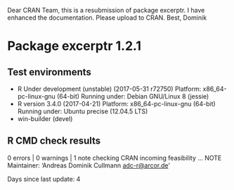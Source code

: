 Dear CRAN Team,
this is a resubmission of package excerptr. I have enhanced the documentation.
Please upload to CRAN.
Best, Dominik

# Package  excerptr 1.2.1
## Test  environments  
- R Under development (unstable) (2017-05-31 r72750)
  Platform: x86_64-pc-linux-gnu (64-bit)
  Running under: Debian GNU/Linux 8 (jessie) 
- R version 3.4.0 (2017-04-21)
  Platform: x86_64-pc-linux-gnu (64-bit)
  Running under: Ubuntu precise (12.04.5 LTS) 
- win-builder (devel) 

## R CMD check results
0 errors | 0 warnings | 1 note 
checking CRAN incoming feasibility ... NOTE
Maintainer: ‘Andreas Dominik Cullmann <adc-r@arcor.de>’

Days since last update: 4


